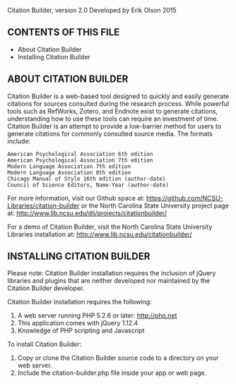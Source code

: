 Citation Builder, version 2.0
Developed by Erik Olson
2015


CONTENTS OF THIS FILE
------------------------------------

* About Citation Builder
* Installing Citation Builder


ABOUT CITATION BUILDER
---------------------------------------

Citation Builder is a web-based tool designed to quickly and easily generate citations for sources consulted during the research process. While powerful tools such as RefWorks, Zotero, and Endnote exist to generate citations, understanding how to use these tools can require an investment of time. Citation Builder is an attempt to provide a low-barrier method for users to generate citations for commonly consulted source media. The formats include:

    American Psychological Association 6th edition
    American Psychological Association 7th edition
    Modern Language Association 7th edition
    Modern Language Association 8th edition
    Chicago Manual of Style 16th edition (author-date)
    Council of Science Editors, Name-Year (author-date)


For more information, visit our Github space at: https://github.com/NCSU-Libraries/citation-builder or the North Carolina State University project page at: http://www.lib.ncsu.edu/dli/projects/citationbuilder/

For a demo of Citation Builder, visit the North Carolina State University Libraries installation at: http://www.lib.ncsu.edu/citationbuilder/

INSTALLING CITATION BUILDER
----------------------------------------------

Please note: Citation Builder installation requires the inclusion of jQuery libraries and plugins that are neither developed nor maintained by the Citation Builder developer.

Citation Builder installation requires the following:
1. A web server running PHP 5.2.6 or later: http://php.net
2. This application comes with jQuery 1.12.4
3. Knowledge of PHP scripting and Javascript

To install Citation Builder:
1. Copy or clone the Citation Builder source code to a directory on your web server.
2. Include the citation-builder.php file inside your app or web page.
